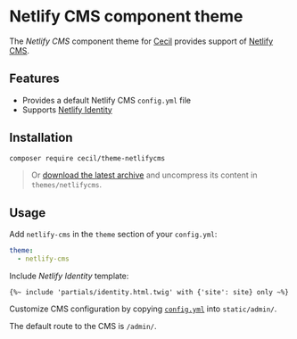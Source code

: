 # Netlify CMS component theme

The _Netlify CMS_ component theme for [Cecil](https://cecil.app) provides support of [Netlify CMS](https://www.netlifycms.org).

## Features

- Provides a default Netlify CMS `config.yml` file
- Supports [Netlify Identity](https://docs.netlify.com/visitor-access/identity/)

## Installation

```bash
composer require cecil/theme-netlifycms
```

> Or [download the latest archive](https://github.com/Cecilapp/theme-netlifycms/releases/latest/) and uncompress its content in `themes/netlifycms`.

## Usage

Add `netlify-cms` in the `theme` section of your `config.yml`:

```yaml
theme:
  - netlify-cms
```

Include _Netlify Identity_ template:

```twig
{%~ include 'partials/identity.html.twig' with {'site': site} only ~%}
```

Customize CMS configuration by copying [`config.yml`](https://github.com/Cecilapp/theme-netlifycms/blob/main/static/admin/config.yml) into `static/admin/`.

The default route to the CMS is `/admin/`.

